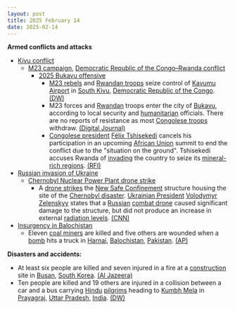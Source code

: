 ```yaml
---
layout: post
title: 2025 February 14
date: 2025-02-14
---
```



**Armed conflicts and attacks**

* [Kivu conflict](https://en.wikipedia.org/wiki/Kivu_conflict "Kivu conflict")
  + [M23 campaign](https://en.wikipedia.org/wiki/M23_campaign_%282022%E2%80%93present%29 "M23 campaign (2022–present)"), [Democratic Republic of the Congo–Rwanda conflict](https://en.wikipedia.org/wiki/Democratic_Republic_of_the_Congo%E2%80%93Rwanda_conflict "Democratic Republic of the Congo–Rwanda conflict")
    - [2025 Bukavu offensive](https://en.wikipedia.org/wiki/2025_Bukavu_offensive "2025 Bukavu offensive")
      * [M23 rebels](https://en.wikipedia.org/wiki/March_23_Movement "March 23 Movement") and [Rwandan troops](https://en.wikipedia.org/wiki/Rwandan_Defence_Force "Rwandan Defence Force") seize control of [Kavumu Airport](https://en.wikipedia.org/wiki/Kavumu_Airport "Kavumu Airport") in [South Kivu](https://en.wikipedia.org/wiki/South_Kivu "South Kivu"), [Democratic Republic of the Congo](https://en.wikipedia.org/wiki/Democratic_Republic_of_the_Congo "Democratic Republic of the Congo"). [(DW)](https://www.dw.com/en/dr-congo-m23-rebels-seize-second-airport/a-71613601)
      * M23 forces and [Rwandan](https://en.wikipedia.org/wiki/Rwanda "Rwanda") troops enter the city of [Bukavu](https://en.wikipedia.org/wiki/Bukavu "Bukavu"), according to local security and [humanitarian](https://en.wikipedia.org/wiki/Humanitarian "Humanitarian") officials. There are no reports of resistance as most [Congolese troops](https://en.wikipedia.org/wiki/Armed_Forces_of_the_Democratic_Republic_of_the_Congo "Armed Forces of the Democratic Republic of the Congo") withdraw. [(Digital Journal)](https://www.digitaljournal.com/world/m23-fighters-rwandan-troops-enter-dr-congos-bukavu-sources/article)
      * [Congolese president](https://en.wikipedia.org/wiki/President_of_the_Democratic_Republic_of_the_Congo "President of the Democratic Republic of the Congo") [Félix Tshisekedi](https://en.wikipedia.org/wiki/F%C3%A9lix_Tshisekedi "Félix Tshisekedi") cancels his participation in an upcoming [African Union](https://en.wikipedia.org/wiki/African_Union "African Union") summit to end the conflict due to the "situation on the ground". Tshisekedi accuses Rwanda of [invading](https://en.wikipedia.org/wiki/Invasion "Invasion") the country to seize its [mineral-rich regions](https://en.wikipedia.org/wiki/Kivu "Kivu"). [(RFI)](https://www.rfi.fr/en/international-news/20250214-m23-fighters-rwandan-troops-enter-dr-congo-s-bukavu-sources)
* [Russian invasion of Ukraine](https://en.wikipedia.org/wiki/Russian_invasion_of_Ukraine "Russian invasion of Ukraine")
  + [Chernobyl Nuclear Power Plant drone strike](https://en.wikipedia.org/wiki/Chernobyl_Nuclear_Power_Plant_drone_strike "Chernobyl Nuclear Power Plant drone strike")
    - A [drone strikes](https://en.wikipedia.org/wiki/Drone_warfare "Drone warfare") the [New Safe Confinement](https://en.wikipedia.org/wiki/Chernobyl_New_Safe_Confinement "Chernobyl New Safe Confinement") structure housing the site of the [Chernobyl disaster](https://en.wikipedia.org/wiki/Chernobyl_disaster "Chernobyl disaster"). [Ukrainian President](https://en.wikipedia.org/wiki/President_of_Ukraine "President of Ukraine") [Volodymyr Zelenskyy](https://en.wikipedia.org/wiki/Volodymyr_Zelenskyy "Volodymyr Zelenskyy") states that a [Russian](https://en.wikipedia.org/wiki/Russian_Armed_Forces "Russian Armed Forces") [combat drone](https://en.wikipedia.org/wiki/Unmanned_combat_aerial_vehicle "Unmanned combat aerial vehicle") caused significant damage to the structure, but did not produce an increase in external [radiation levels](https://en.wikipedia.org/wiki/Ionizing_radiation "Ionizing radiation"). [(CNN)](https://www.cnn.com/2025/02/14/europe/russia-ukraine-drones-chernobyl-intl-hnk/index.html)
* [Insurgency in Balochistan](https://en.wikipedia.org/wiki/Insurgency_in_Balochistan "Insurgency in Balochistan")
  + Eleven [coal miners](https://en.wikipedia.org/wiki/Coal_mining "Coal mining") are killed and five others are wounded when a [bomb](https://en.wikipedia.org/wiki/Improvised_explosive_device "Improvised explosive device") hits a truck in [Harnai](https://en.wikipedia.org/wiki/Harnai "Harnai"), [Balochistan](https://en.wikipedia.org/wiki/Balochistan%2C_Pakistan "Balochistan, Pakistan"), [Pakistan](https://en.wikipedia.org/wiki/Pakistan "Pakistan"). [(AP)](https://apnews.com/article/pakistan-roadside-bombing-coal-miners-killed-balochistan-35774061a62d27cf63d79292ec9e2afd)

**Disasters and accidents:**

* At least six people are killed and seven injured in a fire at a [construction](https://en.wikipedia.org/wiki/Construction "Construction") site in [Busan](https://en.wikipedia.org/wiki/Busan "Busan"), [South Korea](https://en.wikipedia.org/wiki/South_Korea "South Korea"). [(Al Jazeera)](https://www.aljazeera.com/news/2025/2/14/at-least-6-killed-in-fire-at-south-korean-hotel-construction-site)
* Ten people are killed and 19 others are injured in a collision between a car and a bus carrying [Hindu](https://en.wikipedia.org/wiki/Hinduism "Hinduism") [pilgrims](https://en.wikipedia.org/wiki/Pilgrimage "Pilgrimage") heading to [Kumbh Mela](https://en.wikipedia.org/wiki/Kumbh_Mela "Kumbh Mela") in [Prayagraj](https://en.wikipedia.org/wiki/Prayagraj "Prayagraj"), [Uttar Pradesh](https://en.wikipedia.org/wiki/Uttar_Pradesh "Uttar Pradesh"), [India](https://en.wikipedia.org/wiki/India "India"). [(DW)](https://www.dw.com/en/india-10-maha-kumbh-devotees-killed-in-car-crash/a-71618567)
